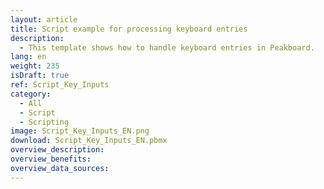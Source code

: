 ```yaml
---
layout: article
title: Script example for processing keyboard entries
description: 
  - This template shows how to handle keyboard entries in Peakboard.
lang: en
weight: 235
isDraft: true
ref: Script_Key_Inputs
category:
  - All
  - Script
  - Scripting
image: Script_Key_Inputs_EN.png
download: Script_Key_Inputs_EN.pbmx
overview_description:
overview_benefits:
overview_data_sources:
---
```

